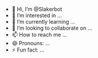 - 👋 Hi, I’m @Slakerbot
- 👀 I’m interested in ...
- 🌱 I’m currently learning ...
- 💞️ I’m looking to collaborate on ...
- 📫 How to reach me ...
- 😄 Pronouns: ...
- ⚡ Fun fact: ...

<!---
Slakerbot/Slakerbot is a ✨ special ✨ repository because its `README.md` (this file) appears on your GitHub profile.
You can click the Preview link to take a look at your changes.
--->
